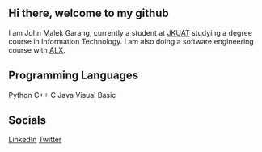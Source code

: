 ## Hi there, welcome to my github
I am John Malek Garang, currently a student at [JKUAT](https://www.jkuat.ac.ke/) studying a degree course in Information Technology.
I am also doing a software engineering course with [ALX](https://www.alxafrica.com/).

## Programming Languages
Python
C++
C
Java
Visual Basic

## Socials
[LinkedIn](https://www.linkedin.com/in/john-malek-8b666b217/)
[Twitter](https://twitter.com/MalekJohn1)
